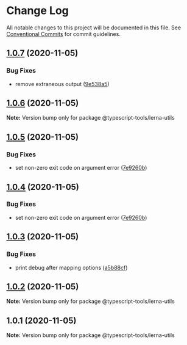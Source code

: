 # Change Log

All notable changes to this project will be documented in this file.
See [Conventional Commits](https://conventionalcommits.org) for commit guidelines.

## [1.0.7](https://github.com/typescript-tools/typescript-tools/compare/@typescript-tools/lerna-utils@1.0.6...@typescript-tools/lerna-utils@1.0.7) (2020-11-05)


### Bug Fixes

* remove extraneous output ([9e538a5](https://github.com/typescript-tools/typescript-tools/commit/9e538a57f6d86e9e6eb8f04c3a6c1fc024b24271))





## [1.0.6](https://github.com/typescript-tools/typescript-tools/compare/@typescript-tools/lerna-utils@1.0.5...@typescript-tools/lerna-utils@1.0.6) (2020-11-05)

**Note:** Version bump only for package @typescript-tools/lerna-utils





## [1.0.5](https://github.com/typescript-tools/typescript-tools/compare/@typescript-tools/lerna-utils@1.0.3...@typescript-tools/lerna-utils@1.0.5) (2020-11-05)


### Bug Fixes

* set non-zero exit code on argument error ([7e9260b](https://github.com/typescript-tools/typescript-tools/commit/7e9260b3bcf023aaab9d35468a363edfeb151529))





## [1.0.4](https://github.com/typescript-tools/typescript-tools/compare/@typescript-tools/lerna-utils@1.0.3...@typescript-tools/lerna-utils@1.0.4) (2020-11-05)


### Bug Fixes

* set non-zero exit code on argument error ([7e9260b](https://github.com/typescript-tools/typescript-tools/commit/7e9260b3bcf023aaab9d35468a363edfeb151529))





## [1.0.3](https://github.com/typescript-tools/typescript-tools/compare/@typescript-tools/lerna-utils@1.0.2...@typescript-tools/lerna-utils@1.0.3) (2020-11-05)


### Bug Fixes

* print debug after mapping options ([a5b88cf](https://github.com/typescript-tools/typescript-tools/commit/a5b88cfc3ff2b159cb8c51bf2a38f65dcb5c82cd))





## [1.0.2](https://github.com/typescript-tools/typescript-tools/compare/@typescript-tools/lerna-utils@1.0.1...@typescript-tools/lerna-utils@1.0.2) (2020-11-05)

**Note:** Version bump only for package @typescript-tools/lerna-utils





## 1.0.1 (2020-11-05)

**Note:** Version bump only for package @typescript-tools/lerna-utils
